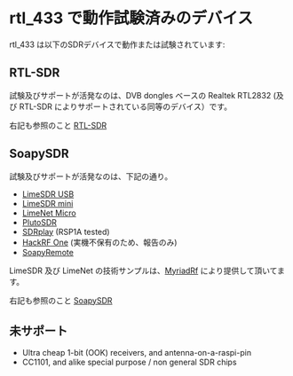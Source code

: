 # rtl_433 で動作試験済みのデバイス

rtl_433 は以下のSDRデバイスで動作または試験されています:

## RTL-SDR

試験及びサポートが活発なのは、DVB dongles ベースの Realtek RTL2832 (及び RTL-SDR によりサポートされている同等のデバイス）です。

右記も参照のこと [RTL-SDR](https://github.com/osmocom/rtl-sdr/)

## SoapySDR

試験及びサポートが活発なのは、下記の通り。
- [LimeSDR USB](https://www.crowdsupply.com/lime-micro/limesdr)
- [LimeSDR mini](https://www.crowdsupply.com/lime-micro/limesdr-mini)
- [LimeNet Micro](https://www.crowdsupply.com/lime-micro/limenet-micro)
- [PlutoSDR](https://www.analog.com/en/design-center/evaluation-hardware-and-software/evaluation-boards-kits/adalm-pluto.html)
- [SDRplay](https://www.sdrplay.com/) (RSP1A tested)
- [HackRF One](https://greatscottgadgets.com/hackrf/) (実機不保有のため、報告のみ)
- [SoapyRemote](https://github.com/pothosware/SoapyRemote/wiki)

LimeSDR 及び LimeNet の技術サンプルは、[MyriadRf](https://myriadrf.org/) により提供して頂いてます。

右記も参照のこと [SoapySDR](https://github.com/pothosware/SoapySDR/)

## 未サポート

- Ultra cheap 1-bit (OOK) receivers, and antenna-on-a-raspi-pin
- CC1101, and alike special purpose / non general SDR chips
